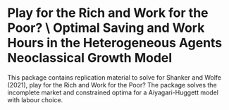 # Play for the Rich and Work for the Poor? \\ Optimal Saving and Work Hours in the Heterogeneous Agents Neoclassical Growth Model


This package contains replication material to solve for Shanker and Wolfe (2021), play for the Rich and Work for the Poor?
The package solves the incomplete market and constrained optima for a Aiyagari-Huggett model with labour choice. 

